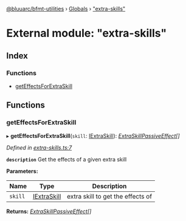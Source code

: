 [@bluuarc/bfmt-utilities](../README.md) › [Globals](../globals.md) › ["extra-skills"](_extra_skills_.md)

# External module: "extra-skills"

## Index

### Functions

* [getEffectsForExtraSkill](_extra_skills_.md#geteffectsforextraskill)

## Functions

###  getEffectsForExtraSkill

▸ **getEffectsForExtraSkill**(`skill`: [IExtraSkill](../interfaces/_datamine_types_.iextraskill.md)): *[ExtraSkillPassiveEffect](_datamine_types_.md#extraskillpassiveeffect)[]*

*Defined in [extra-skills.ts:7](https://github.com/BluuArc/bfmt-utilities/blob/1f753a7/src/extra-skills.ts#L7)*

**`description`** Get the effects of a given extra skill

**Parameters:**

Name | Type | Description |
------ | ------ | ------ |
`skill` | [IExtraSkill](../interfaces/_datamine_types_.iextraskill.md) | extra skill to get the effects of  |

**Returns:** *[ExtraSkillPassiveEffect](_datamine_types_.md#extraskillpassiveeffect)[]*
